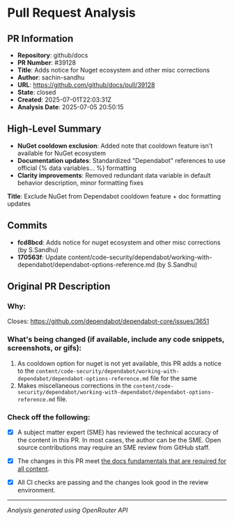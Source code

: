 # Pull Request Analysis

## PR Information
- **Repository**: github/docs
- **PR Number**: #39128
- **Title**: Adds notice for Nuget ecosystem and other misc corrections
- **Author**: sachin-sandhu
- **URL**: https://github.com/github/docs/pull/39128
- **State**: closed
- **Created**: 2025-07-01T22:03:31Z
- **Analysis Date**: 2025-07-05 20:50:15

## High-Level Summary

- **NuGet cooldown exclusion**: Added note that cooldown feature isn't available for NuGet ecosystem  
- **Documentation updates**: Standardized "Dependabot" references to use official {% data variables... %} formatting  
- **Clarity improvements**: Removed redundant data variable in default behavior description, minor formatting fixes  

**Title**: Exclude NuGet from Dependabot cooldown feature + doc formatting updates

## Commits

- **fcd8bcd**: Adds notice for nuget ecosystem and other misc corrections (by S.Sandhu)
- **170563f**: Update content/code-security/dependabot/working-with-dependabot/dependabot-options-reference.md (by S.Sandhu)


## Original PR Description

<!--
Thank you for contributing to this project! You must fill out the information below before we can review this pull request. By explaining why you're making a change (or linking to an issue) and what changes you've made, we can triage your pull request to the best possible team for review.
-->

### Why:

<!-- Paste the issue link or number here -->
Closes: https://github.com/dependabot/dependabot-core/issues/3651 

<!-- If there's an existing issue for your change, please link to it above.
If there's _not_ an existing issue, please open one first to make it more likely that this update will be accepted: https://github.com/github/docs/issues/new/choose. -->

### What's being changed (if available, include any code snippets, screenshots, or gifs):

1. As cooldown option for nuget is not yet available, this PR adds a notice to the `content/code-security/dependabot/working-with-dependabot/dependabot-options-reference.md` file for the same
2. Makes miscellaneous corrections in the `content/code-security/dependabot/working-with-dependabot/dependabot-options-reference.md` file.

<!-- Let us know what you are changing. Share anything that could provide the most context.
If you made changes to the `content` directory, a table will populate in a comment below with links to the review and current production articles. -->

### Check off the following:

- [x] A subject matter expert (SME) has reviewed the technical accuracy of the content in this PR. In most cases, the author can be the SME. Open source contributions may require an SME review from GitHub staff.
- [x] The changes in this PR meet [the docs fundamentals that are required for all content](http://docs.github.com/en/contributing/writing-for-github-docs/about-githubs-documentation-fundamentals).
- [x] All CI checks are passing and the changes look good in the review environment.


---
*Analysis generated using OpenRouter API*
